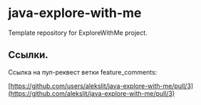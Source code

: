 # java-explore-with-me
Template repository for ExploreWithMe project.

## Ссылки.

Ссылка на пул-реквест ветки feature_comments:

[https://github.com/users/alekslit/java-explore-with-me/pull/3](https://github.com/alekslit/java-explore-with-me/pull/3)

